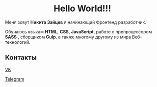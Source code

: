 <h1 align="center">Hello World!!!</h1>

Меня зовут __Никита Зайцев__ я начинающий Фронтенд разработчик.

Обучаюсь языкам __HTML__, __CSS__, __JavaScript__, работе с препроцессором __SASS__
          , сборщиком __Gulp__, а также многому другому из мира Веб-технологий.

## Контакты

[VK](https://vk.com/nikitazaitsev1986)

[Telegram](https://t.me/Nikitazaitsev1986)



